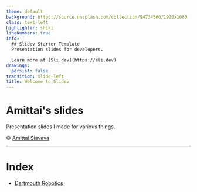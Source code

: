 ```yaml
---
theme: default
background: https://source.unsplash.com/collection/94734566/1920x1080
class: text-left
highlighter: shiki
lineNumbers: true
info: |
  ## Slidev Starter Template
  Presentation slides for developers.

  Learn more at [Sli.dev](https://sli.dev)
drawings:
  persist: false
transition: slide-left
title: Welcome to Slidev
---
```


# Amittai's slides

Presentation slides I made for various things.

&copy; [Amittai Siavava](https://amittai.studio)

<!--
This is important.
What else happens?
-->

---

# Index

- [Dartmouth Robotics](/dartmouth-robotics)
